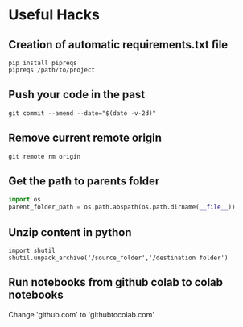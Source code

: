 # Useful Hacks

## Creation of automatic requirements.txt file
```
pip install pipreqs
pipreqs /path/to/project
```

## Push your code in the past
`git commit --amend --date="$(date -v-2d)"`

## Remove current remote origin
`git remote rm origin`

## Get the path to parents folder
```python
import os
parent_folder_path = os.path.abspath(os.path.dirname(__file__))
```
## Unzip content in python 
```
import shutil
shutil.unpack_archive('/source_folder','/destination folder')
```
## Run notebooks from github colab to colab notebooks
Change 'github.com' to 'githubtocolab.com'
